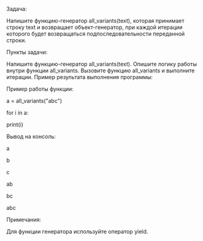 Задача:

Напишите функцию-генератор all_variants(text), которая принимает строку text и возвращает объект-генератор, при каждой итерации которого будет возвращаться подпоследовательности переданной строки.



Пункты задачи:

Напишите функцию-генератор all_variants(text).
Опишите логику работы внутри функции all_variants.
Вызовите функцию all_variants и выполните итерации.
Пример результата выполнения программы:

Пример работы функции:

a = all_variants("abc")

for i in a:

print(i)

Вывод на консоль:

a

b

c

ab

bc

abc



Примечания:

Для функции генератора используйте оператор yield.
